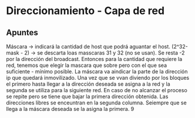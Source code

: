 # Direccionamiento - Capa de red
## Apuntes 
Máscara -> indicará la cantidad de host que podrá aguantar el host. 
(2^32-mask - 2) -> se descarta loas masscaras 31 y 32 (no se usan). Se resta -2 por la dirección del broadcast.
Entonces para la cantidad que requiere la red, tenemos que elegir la mascara que sobre pero con el que sea suficiente - mínimo posible. 
La máscara va aindicar la parte de la dirección ip que quedará inmovilizado. 
Una vez que se vvan diviendo por los bloques el primero hasta llegar a la dirección deseada se asigna a la red y la segunda se utiliza para la siguiente red. En caso de no alcanzar el proceso se repite pero se tiene que bajar la primera dirección obtenida.
Las direcciones libres se enceuntran en la segunda columna. Seiempre que se llega a la máscara deseada se la asigna la primera. 
9